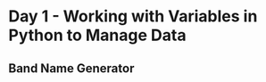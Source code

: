 # Day 1 - Working with Variables in Python to Manage Data

## Band Name Generator

<!-- ![band name generator](band_name_generator.gif) -->
